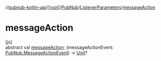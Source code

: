 //[pubnub-kotlin-api](../../../../index.md)/[[root]](../../index.md)/[PubNub](../index.md)/[ListenerParameters](index.md)/[messageAction](message-action.md)

# messageAction

[js]\
abstract val [messageAction](message-action.md): (messageActionEvent: [PubNub.MessageActionEvent](../-message-action-event/index.md)) -&gt; [Unit](https://kotlinlang.org/api/latest/jvm/stdlib/kotlin/-unit/index.html)?
